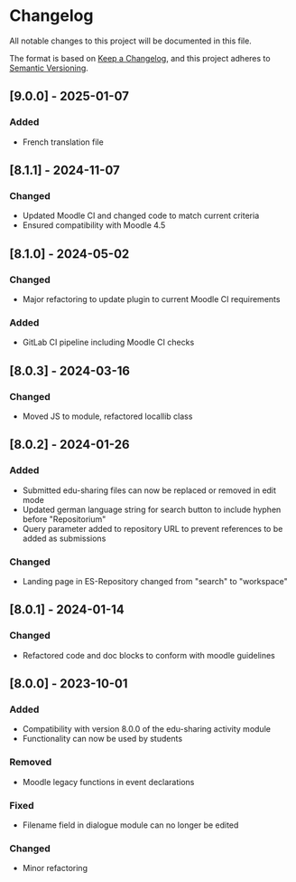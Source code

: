 # Changelog

All notable changes to this project will be documented in this file.

The format is based on [Keep a Changelog](https://keepachangelog.com/en/1.0.0/),
and this project adheres to [Semantic Versioning](https://semver.org/spec/v2.0.0.html).

## [9.0.0] - 2025-01-07

### Added

- French translation file

## [8.1.1] - 2024-11-07

### Changed

- Updated Moodle CI and changed code to match current criteria
- Ensured compatibility with Moodle 4.5

## [8.1.0] - 2024-05-02

### Changed

- Major refactoring to update plugin to current Moodle CI requirements

### Added

- GitLab CI pipeline including Moodle CI checks

## [8.0.3] - 2024-03-16

### Changed

- Moved JS to module, refactored locallib class

## [8.0.2] - 2024-01-26

### Added

- Submitted edu-sharing files can now be replaced or removed in edit mode
- Updated german language string for search button to include hyphen before "Repositorium"
- Query parameter added to repository URL to prevent references to be added as submissions

### Changed

- Landing page in ES-Repository changed from "search" to "workspace"

## [8.0.1] - 2024-01-14

### Changed

- Refactored code and doc blocks to conform with moodle guidelines

##  [8.0.0] - 2023-10-01

### Added

- Compatibility with version 8.0.0 of the edu-sharing activity module
- Functionality can now be used by students

### Removed

- Moodle legacy functions in event declarations

### Fixed

- Filename field in dialogue module can no longer be edited

### Changed

- Minor refactoring
